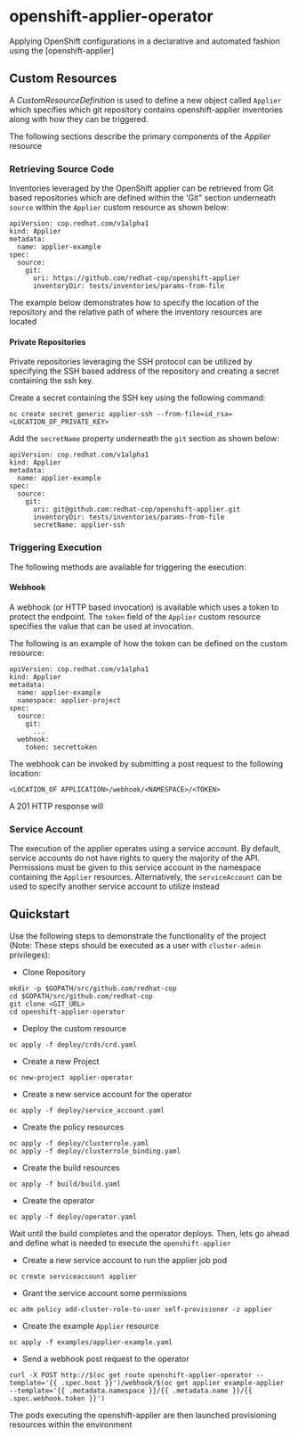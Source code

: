 # openshift-applier-operator

Applying OpenShift configurations in a declarative and automated fashion using the [openshift-applier]

## Custom Resources

A _CustomResourceDefinition_ is used to define a new object called `Applier` which specifies which git repository contains openshift-applier inventories along with how they can be triggered. 

The following sections describe the primary components of the _Applier_ resource

### Retrieving Source Code

Inventories leveraged by the OpenShift applier can be retrieved from Git based repositories which are defined within the 'Git" section underneath `source` within the `Applier` custom resource as shown below:

```
apiVersion: cop.redhat.com/v1alpha1
kind: Applier
metadata:
  name: applier-example
spec:
  source:
    git:
      uri: https://github.com/redhat-cop/openshift-applier
      inventoryDir: tests/inventories/params-from-file
```

The example below demonstrates how to specify the location of the repository and the relative path of where the inventory resources are located

#### Private Repositories

Private repositories leveraging the SSH protocol can be utilized by specifying the SSH based address of the repository and creating a secret containing the ssh key.

Create a secret containing the SSH key using the following command:

```
oc create secret generic applier-ssh --from-file=id_rsa=<LOCATION_OF_PRIVATE_KEY>
```

Add the `secretName` property underneath the `git` section as shown below:

```
apiVersion: cop.redhat.com/v1alpha1
kind: Applier
metadata:
  name: applier-example
spec:
  source:
    git:
      uri: git@github.com:redhat-cop/openshift-applier.git
      inventoryDir: tests/inventories/params-from-file
      secretName: applier-ssh
```

### Triggering Execution

The following methods are available for triggering the execution:

#### Webhook

A webhook (or HTTP based invocation) is available which uses a token to protect the endpoint. The `token` field of the `Applier` custom resource specifies the value that can be used at invocation.

The following is an example of how the token can be defined on the custom resource:

```
apiVersion: cop.redhat.com/v1alpha1
kind: Applier
metadata:
  name: applier-example
  namespace: applier-project
spec:
  source:
    git:
      ...
  webhook:
    token: secrettoken
```

The webhook can be invoked by submitting a post request to the following location:

```
<LOCATION_OF APPLICATION>/webhook/<NAMESPACE>/<TOKEN>
```

A 201 HTTP response will 

### Service Account

The execution of the applier operates using a service account. By default, service accounts do not have rights to query the majority of the API. Permissions must be given to this service account in the namespace containing the `Applier` resources. Alternatively, the `serviceAccount` can be used to specify another service account to utilize instead  


## Quickstart

Use the following steps to demonstrate the functionality of the project (Note: These steps should be executed as a user with `cluster-admin` privileges):

* Clone Repository

```
mkdir -p $GOPATH/src/github.com/redhat-cop
cd $GOPATH/src/github.com/redhat-cop
git clone <GIT_URL>
cd openshift-applier-operator
```

* Deploy the custom resource

```
oc apply -f deploy/crds/crd.yaml
```

* Create a new Project

```
oc new-project applier-operator
```

* Create a new service account for the operator

```
oc apply -f deploy/service_account.yaml
```

* Create the policy resources

```
oc apply -f deploy/clusterrole.yaml
oc apply -f deploy/clusterrole_binding.yaml
```

* Create the build resources

```
oc apply -f build/build.yaml
```

* Create the operator

```
oc apply -f deploy/operator.yaml
```

Wait until the build completes and the operator deploys. Then, lets go ahead and define what is needed to execute the `openshift-applier`

* Create a new service account to run the applier job pod

```
oc create serviceaccount applier
```

* Grant the service account some permissions

```
oc adm policy add-cluster-role-to-user self-provisioner -z applier
```

* Create the example `Applier` resource

```
oc apply -f examples/applier-example.yaml
```

* Send a webhook post request to the operator

```
curl -X POST http://$(oc get route openshift-applier-operator --template='{{ .spec.host }}')/webhook/$(oc get applier example-applier --template='{{ .metadata.namespace }}/{{ .metadata.name }}/{{ .spec.webhook.token }}')
```

The pods executing the openshift-applier are then launched provisioning resources within the environment
